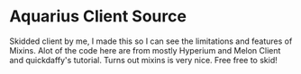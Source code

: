 # Aquarius Client Source
 Skidded client by me, I made this so I can see the limitations and features of Mixins. Alot of the code here are from mostly Hyperium and Melon Client and quickdaffy's tutorial. Turns out mixins is very nice. Free free to skid!
